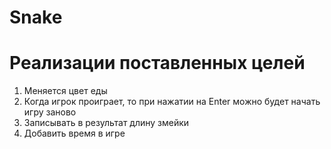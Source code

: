 # Snake

# Реализации поставленных целей

1. Mеняется цвет еды 
2. Когда игрок проиграет, то при нажатии на Enter можно будет начать игру заново
3. Записывать в результат  длину змейки
4. Добавить время в игре
